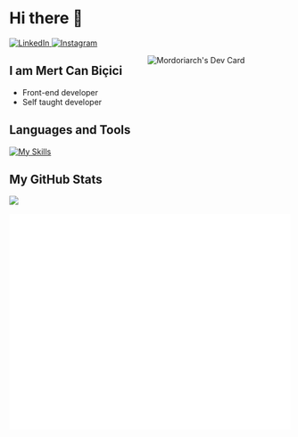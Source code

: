 # Hi there 👋

<div align="left">
  
  <a href="https://www.linkedin.com/in/mrtcnbcc/">
    <img
      src="https://img.shields.io/static/v1?logo=linkedin&style=flat-square&color=0072b1&label=LinkedIn&message=%E2%98%86"
      alt="LinkedIn"
    />
  </a>
  <a rel="me" href="https://instagram.com/mrtcnbcc">
     <img
      src="https://img.shields.io/static/v1?logo=instagram&style=flat-square&color=0072b1&label=Instagram&message=%E2%98%86"
      alt="Instagram"
    />
  </a>
  </a>
  
  <a href="https://app.daily.dev/Mordoriarch"><img src="https://api.daily.dev/devcards/58aec42f3cf7423cabf4c58f8266ac8c.png?r=oxm" width="256" align="right" alt="Mordoriarch's Dev Card"/></a>


</div>

## I am Mert Can Biçici

- Front-end developer
- Self taught developer

## Languages and Tools

[![My Skills](https://skills.thijs.gg/icons?i=html,css,javascript,react,nextjs)](https://www.linkedin.com/in/mrtcnbcc/)


## My GitHub Stats

<p align="left">
<a href="#"><img src="https://github-readme-stats.vercel.app/api?username=mrtcnbcc&show_icons=true&count_private=true&title_color=0891b2&text_color=ffffff&icon_color=0891b2&bg_color=171717&hide_border=true&show_icons=true" /></a>
</p>

![Metrics](/github-metrics.svg)



